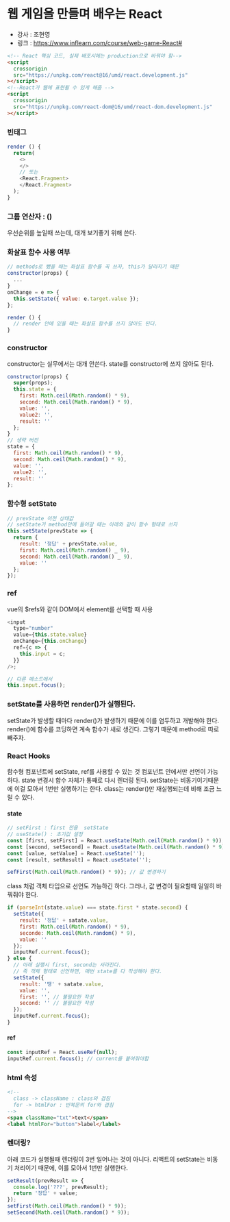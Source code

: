 # 웹 게임을 만들며 배우는 React

- 강사 : 조현영
- 링크 : https://www.inflearn.com/course/web-game-React#

```html
<!-- React 핵심 코드, 실제 배포시에는 production으로 바꿔야 함-->
<script
  crossorigin
  src="https://unpkg.com/react@16/umd/react.development.js"
></script>
<!--React가 웹에 표현될 수 있게 해줌 -->
<script
  crossorigin
  src="https://unpkg.com/react-dom@16/umd/react-dom.development.js"
></script>
```

### 빈태그

```javascript
render () {
  return(
    <>
    </>
    // 또는
    <React.Fragment>
    </React.Fragment>
  );
}
```

### 그룹 연산자 : ()

우선순위를 높일때 쓰는데, 대개 보기좋기 위해 쓴다.

### 화살표 함수 사용 여부

```javascript
// methods로 뺐을 때는 화살표 함수를 꼭 쓰자, this가 달라지기 때문
constructor(props) {
  ...
}
onChange = e => {
  this.setState({ value: e.target.value });
};
```

```javascript
render () {
  // render 안에 있을 때는 화살표 함수를 쓰지 않아도 된다.
}
```

### constructor

constructor는 실무에서는 대개 안쓴다.
state를 constructor에 쓰지 않아도 된다.

```javascript
constructor(props) {
  super(props);
  this.state = {
    first: Math.ceil(Math.random() * 9),
    second: Math.ceil(Math.random() * 9),
    value: '',
    value2: '',
    result: ''
  };
}
// 생략 버전
state = {
  first: Math.ceil(Math.random() * 9),
  second: Math.ceil(Math.random() * 9),
  value: '',
  value2: '',
  result: ''
};
```

### 함수형 setState

```javascript
// prevState 이전 상태값
// setState가 method안에 들어갈 때는 아래와 같이 함수 형태로 쓰자
this.setState(prevState => {
  return {
    result: '정답' + prevState.value,
    first: Math.ceil(Math.random() _ 9),
    second: Math.ceil(Math.random() _ 9),
    value: ''
  };
});
```

### ref

vue의 \$refs와 같이 DOM에서 element를 선택할 때 사용

```javascript
<input
  type="number"
  value={this.state.value}
  onChange={this.onChange}
  ref={c => {
    this.input = c;
  }}
/>;

// 다른 메소드에서
this.input.focus();
```

### setState를 사용하면 render()가 실행된다.

setState가 발생할 때마다 render()가 발생하기 때문에
이를 염두하고 개발해야 한다.
render()에 함수를 코딩하면 계속 함수가 새로 생긴다. 그렇기 때문에 method르 따로 빼주자.

### React Hooks

함수형 컴포넌트에 setState, ref를 사용할 수 있는 것
컴포넌트 안에서만 선언이 가능하다.
state 변경시 함수 자체가 통째로 다시 렌더링 된다.
setState는 비동기이기때문에 이걸 모아서 1번만 실행하기는 한다.
class는 render()만 재실행되는데 비해 조금 느릴 수 있다.

#### state

```javascript
// setFirst : first 전용  setState
// useState() : 초기값 설정
const [first, setFirst] = React.useState(Math.ceil(Math.random() * 9)); // 선언 및 초기화
const [second, setSecond] = React.useState(Math.ceil(Math.random() * 9));
const [value, setValue] = React.useState('');
const [result, setResult] = React.useState('');

sefFirst(Math.ceil(Math.random() * 9)); // 값 변경하기
```

class 처럼 객체 타입으로 선언도 가능하긴 하다. 그러나, 값 변경이 필요할때 일일히 바꿔줘야 한다.

```javascript
if (parseInt(state.value) === state.first * state.second) {
  setState({
    result: '정닶' + satate.value,
    first: Math.ceil(Math.random() * 9),
    seconde: Math.ceil(Math.random() * 9),
    value: ''
  });
  inputRef.current.focus();
} else {
  // 아래 실행시 first, second는 사라진다.
  // 즉 객체 형태로 선언하면, 매번 state를 다 작성해야 한다.
  setState({
    result: '땡' + satate.value,
    value: '',
    first: '', // 불필요한 작성
    second: '' // 불필요한 작성
  });
  inputRef.current.focus();
}
```

#### ref

```javascript
const inputRef = React.useRef(null);
inputRef.current.focus(); // current를 붙여줘야함
```

### html 속성

```html
<!--
  class -> className : class와 겹침
  for -> htmlFor : 반복문의 for와 겹침
-->
<span className="txt">text</span>
<label htmlFor="button">label</label>
```

### 렌더링?

아래 코드가 실행될때 렌더링이 3번 일어나는 것이 아니다.
리액트의 setState는 비동기 처리이기 때문에, 이를 모아서 1번만 실행한다.

```javascript
setResult(prevResult => {
  console.log('???', prevResult);
  return '정답' + value;
});
setFirst(Math.ceil(Math.random() * 9));
setSecond(Math.ceil(Math.random() * 9));
```
